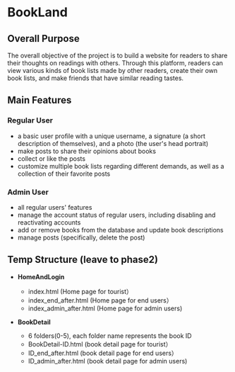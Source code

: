 # BookLand

## Overall Purpose
The overall objective of the project is to build a website for readers to share their thoughts on readings with others. Through this platform, readers can view various kinds of book lists made by other readers, create their own book lists, and make friends that have similar reading tastes.

## Main Features
### Regular User
* a basic user profile with a unique username, a signature (a short description of themselves), and a photo (the user's head portrait)
* make posts to share their opinions about books
* collect or like the posts
* customize multiple book lists regarding different demands, as well as a collection of their favorite posts

### Admin User
* all regular users' features
* manage the account status of regular users, including disabling and reactivating accounts
* add or remove books from the database and update book descriptions
* manage posts (specifically, delete the post)

## Temp Structure (leave to phase2)
- **HomeAndLogin**
  - index.html (Home page for tourist）
  - index_end_after.html (Home page for end users）
  - index_admin_after.html (Home page for admin users)

- **BookDetail**
  - 6 folders(0-5), each folder name represents the book ID   
  - BookDetail-ID.html (book detail page for tourist）
  - ID_end_after.html (book detail page for end users）
  - ID_admin_after.html (book detail page for admin users)

 
  
   
